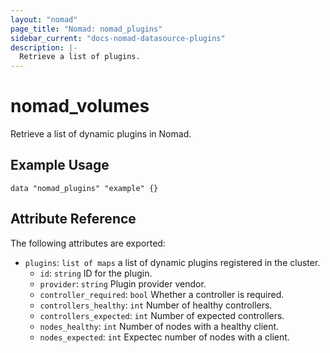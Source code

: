 ```yaml
---
layout: "nomad"
page_title: "Nomad: nomad_plugins"
sidebar_current: "docs-nomad-datasource-plugins"
description: |-
  Retrieve a list of plugins.
---
```


# nomad_volumes

Retrieve a list of dynamic plugins in Nomad.

## Example Usage

```hcl
data "nomad_plugins" "example" {}
```

## Attribute Reference

The following attributes are exported:

* `plugins`: `list of maps` a list of dynamic plugins registered in the cluster.
  * `id`: `string` ID for the plugin.
  * `provider`: `string` Plugin provider vendor.
  * `controller_required`: `bool` Whether a controller is required.
  * `controllers_healthy`: `int` Number of healthy controllers.
  * `controllers_expected`: `int` Number of expected controllers.
  * `nodes_healthy`: `int` Number of nodes with a healthy client.
  * `nodes_expected`: `int` Expectec number of nodes with a client.
